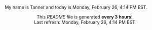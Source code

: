 My name is Tanner and today is Monday, February 26, 4:14 PM EST.

<p align="center">This <i>README</i> file is generated <b>every 3 hours</b>!</br>Last refresh: Monday, February 26, 4:14 PM EST<br /></p>
